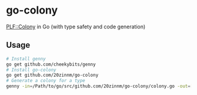 # go-colony
[PLF::Colony](http://plflib.org/colony.htm) in Go (with type safety and code generation)

## Usage

```bash
# Install genny
go get github.com/cheekybits/genny
# Install go-colony
go get github.com/20zinnm/go-colony
# Generate a colony for a type
genny -in=/Path/to/go/src/github.com/20zinnm/go-colony/colony.go -out=[output_file_name] -pkg=[package] gen "Type=Position"
```
